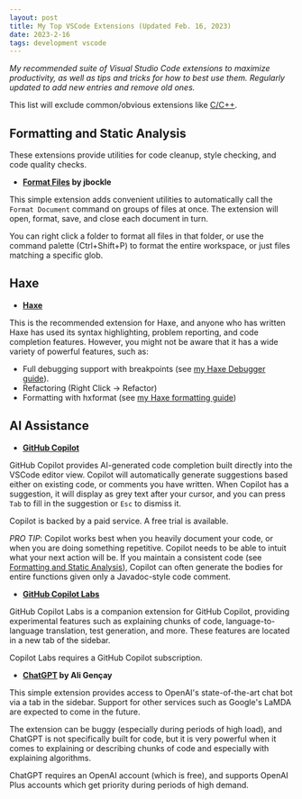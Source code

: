 ```yaml
---
layout: post
title: My Top VSCode Extensions (Updated Feb. 16, 2023)
date: 2023-2-16
tags: development vscode
---
```


_My recommended suite of Visual Studio Code extensions to maximize productivity, as well as tips and tricks for how to best use them. Regularly updated to add new entries and remove old ones._

This list will exclude common/obvious extensions like [C/C++](https://marketplace.visualstudio.com/items?itemName=ms-vscode.cpptools).

## Formatting and Static Analysis

These extensions provide utilities for code cleanup, style checking, and code quality checks.

- **[Format Files](https://marketplace.visualstudio.com/items?itemName=jbockle.jbockle-format-files) by jbockle**

This simple extension adds convenient utilities to automatically call the `Format Document` command on groups of files at once. The extension will open, format, save, and close each document in turn.

You can right click a folder to format all files in that folder, or use the command palette (Ctrl+Shift+P) to format the entire workspace, or just files matching a specific glob.

## Haxe

- **[Haxe](https://marketplace.visualstudio.com/items?itemName=nadako.vshaxe)**

This is the recommended extension for Haxe, and anyone who has written Haxe has used its syntax highlighting, problem reporting, and code completion features. However, you might not be aware that it has a wide variety of powerful features, such as:

- Full debugging support with breakpoints (see [my Haxe Debugger guide](/Haxe-VSCode-Debugger/)).
- Refactoring (Right Click -> Refactor)
- Formatting with hxformat (see [my Haxe formatting guide](/Haxe-Formatting/))

## AI Assistance

- **[GitHub Copilot](https://marketplace.visualstudio.com/items?itemName=GitHub.copilot)**

GitHub Copilot provides AI-generated code completion built directly into the VSCode editor view. Copilot will automatically generate suggestions based either on existing code, or comments you have written. When Copilot has a suggestion, it will display as grey text after your cursor, and you can press `Tab` to fill in the suggestion or `Esc` to dismiss it.

Copilot is backed by a paid service. A free trial is available.

*PRO TIP*: Copilot works best when you heavily document your code, or when you are doing something repetitive. Copilot needs to be able to intuit what your next action will be. If you maintain a consistent code (see [Formatting and Static Analysis](#formatting-and-static-analysis)), Copilot can often generate the bodies for entire functions given only a Javadoc-style code comment.

- **[GitHub Copilot Labs](https://marketplace.visualstudio.com/items?itemName=GitHub.copilot-labs)**

GitHub Copilot Labs is a companion extension for GitHub Copilot, providing experimental features such as explaining chunks of code, language-to-language translation, test generation, and more. These features are located in a new tab of the sidebar.

Copilot Labs requires a GitHub Copilot subscription.

- **[ChatGPT](https://marketplace.visualstudio.com/items?itemName=GitHub.copilot-labs) by Ali Gençay**

This simple extension provides access to OpenAI's state-of-the-art chat bot via a tab in the sidebar. Support for other services such as Google's LaMDA are expected to come in the future.

The extension can be buggy (especially during periods of high load), and ChatGPT is not specifically built for code, but it is very powerful when it comes to explaining or describing chunks of code and especially with explaining algorithms.

ChatGPT requires an OpenAI account (which is free), and supports OpenAI Plus accounts which get priority during periods of high demand.
